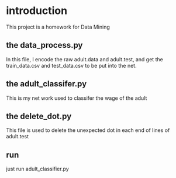 # introduction
This project is a homework for Data Mining
## the data_process.py

In this file, I encode the raw adult.data and adult.test, and get the train_data.csv and test_data.csv to be put into the net.


## the adult_classifer.py

This is my net work used to classifer the wage of the adult


## the delete_dot.py

This file is used to delete the unexpected dot in each end of lines of adult.test
## run 
just run adult_classifier.py 





